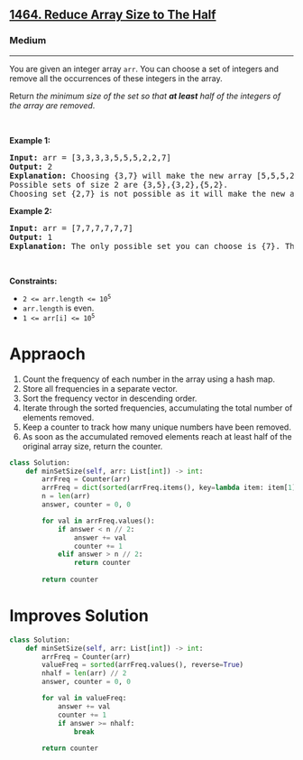 <h2><a href="https://leetcode.com/problems/reduce-array-size-to-the-half">1464. Reduce Array Size to The Half</a></h2><h3>Medium</h3><hr><p>You are given an integer array <code>arr</code>. You can choose a set of integers and remove all the occurrences of these integers in the array.</p>

<p>Return <em>the minimum size of the set so that <strong>at least</strong> half of the integers of the array are removed</em>.</p>

<p>&nbsp;</p>
<p><strong class="example">Example 1:</strong></p>

<pre>
<strong>Input:</strong> arr = [3,3,3,3,5,5,5,2,2,7]
<strong>Output:</strong> 2
<strong>Explanation:</strong> Choosing {3,7} will make the new array [5,5,5,2,2] which has size 5 (i.e equal to half of the size of the old array).
Possible sets of size 2 are {3,5},{3,2},{5,2}.
Choosing set {2,7} is not possible as it will make the new array [3,3,3,3,5,5,5] which has a size greater than half of the size of the old array.
</pre>

<p><strong class="example">Example 2:</strong></p>

<pre>
<strong>Input:</strong> arr = [7,7,7,7,7,7]
<strong>Output:</strong> 1
<strong>Explanation:</strong> The only possible set you can choose is {7}. This will make the new array empty.
</pre>

<p>&nbsp;</p>
<p><strong>Constraints:</strong></p>

<ul>
	<li><code>2 &lt;= arr.length &lt;= 10<sup>5</sup></code></li>
	<li><code>arr.length</code> is even.</li>
	<li><code>1 &lt;= arr[i] &lt;= 10<sup>5</sup></code></li>
</ul>


# Appraoch 
1. Count the frequency of each number in the array using a hash map.
2. Store all frequencies in a separate vector.
3. Sort the frequency vector in descending order.
4. Iterate through the sorted frequencies, accumulating the total number of elements removed.
5. Keep a counter to track how many unique numbers have been removed.
6. As soon as the accumulated removed elements reach at least half of the original array size, return the counter.

```python
class Solution:
    def minSetSize(self, arr: List[int]) -> int:
        arrFreq = Counter(arr)
        arrFreq = dict(sorted(arrFreq.items(), key=lambda item: item[1], reverse=True))
        n = len(arr)
        answer, counter = 0, 0

        for val in arrFreq.values():
            if answer < n // 2:
                answer += val 
                counter += 1
            elif answer > n // 2:
                return counter
        
        return counter 
```

# Improves Solution 
```python
class Solution:
    def minSetSize(self, arr: List[int]) -> int:
        arrFreq = Counter(arr)
        valueFreq = sorted(arrFreq.values(), reverse=True)
        nhalf = len(arr) // 2
        answer, counter = 0, 0

        for val in valueFreq:
            answer += val 
            counter += 1
            if answer >= nhalf:
                break
        
        return counter 
```
